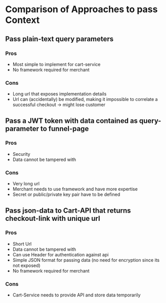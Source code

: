 # Comparison of Approaches to pass Context

## Pass plain-text query parameters

### Pros

- Most simple to implement for cart-service
- No framework required for merchant

### Cons

- Long url that exposes implementation details
- Url can (accidentally) be modified, making it impossible to correlate a successful checkout -> might lose customer


## Pass a JWT token with data contained as query-parameter to funnel-page

### Pros

- Security
- Data cannot be tampered with

### Cons

- Very long url
- Merchant needs to use framework and have more expertise
- Secret or public/private key pair have to be defined


## Pass json-data to Cart-API that returns checkout-link with unique url

### Pros

- Short Url
- Data cannot be tampered with
- Can use Header for authentication against api
- Simple JSON format for passing data (no need for encryption since its not exposed)
- No framework required for merchant

### Cons

- Cart-Service needs to provide API and store data temporarily
